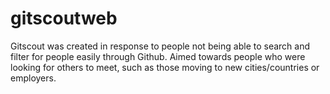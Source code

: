 # gitscoutweb

Gitscout was created in response to people not being able to search and filter for people easily through Github. Aimed towards people who were looking for others to meet, such as those moving to new cities/countries or employers.


